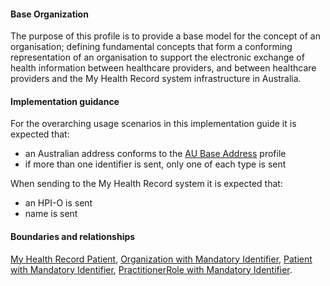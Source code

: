 #### Base Organization
The purpose of this profile is to provide a base model for the concept of an organisation; defining fundamental concepts that form a conforming representation of an organisation to support the electronic exchange of health information between healthcare providers, and between healthcare providers and the My Health Record system infrastructure in Australia.

#### Implementation guidance
For the overarching usage scenarios in this implementation guide it is expected that:
* an Australian address conforms to the [AU Base Address](http://build.fhir.org/ig/hl7au/au-fhir-base/StructureDefinition-au-address.html) profile
* if more than one identifier is sent, only one of each type is sent

When sending to the My Health Record system it is expected that: 
* an HPI-O is sent
* name is sent

#### Boundaries and relationships
[My Health Record Patient](StructureDefinition-patient-mhr-1.html),
[Organization with Mandatory Identifier](StructureDefinition-organization-ident-1.html),
[Patient with Mandatory Identifier](StructureDefinition-patient-ident-1.html),
[PractitionerRole with Mandatory Identifier](StructureDefinition-practitionerrole-ident-1.html).